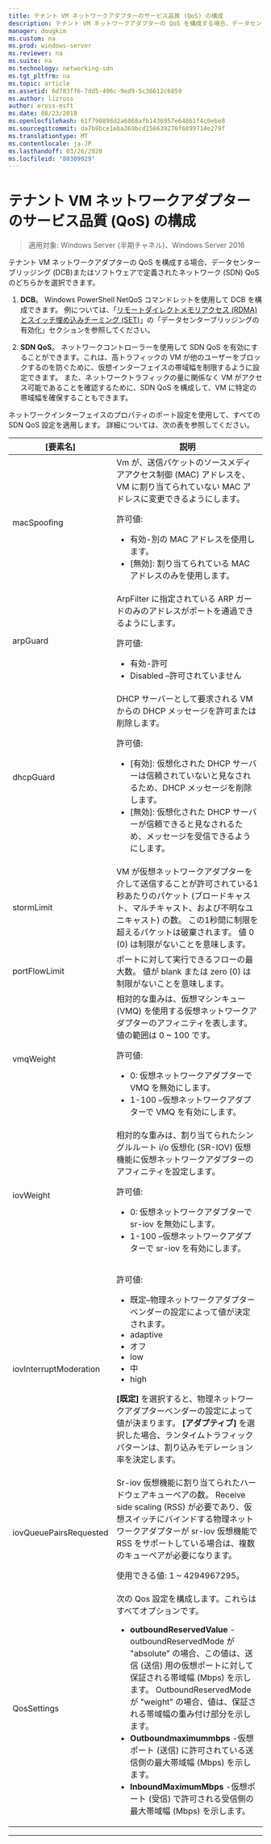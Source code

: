 ```yaml
---
title: テナント VM ネットワークアダプターのサービス品質 (QoS) の構成
description: テナント VM ネットワークアダプターの QoS を構成する場合、データセンターブリッジング \(DCB\)またはソフトウェアで定義されたネットワーク \(SDN\) QoS のどちらかを選択できます。
manager: dougkim
ms.custom: na
ms.prod: windows-server
ms.reviewer: na
ms.suite: na
ms.technology: networking-sdn
ms.tgt_pltfrm: na
ms.topic: article
ms.assetid: 6d783ff6-7dd5-496c-9ed9-5c36612c6859
ms.author: lizross
author: eross-msft
ms.date: 08/23/2018
ms.openlocfilehash: 61f790898d2a6068afb1436957e64861f4c0ebe8
ms.sourcegitcommit: da7b9bce1eba369bcd156639276f6899714e279f
ms.translationtype: MT
ms.contentlocale: ja-JP
ms.lasthandoff: 03/26/2020
ms.locfileid: "80309929"
---
```

# <a name="configure-quality-of-service-qos-for-a-tenant-vm-network-adapter"></a>テナント VM ネットワークアダプターのサービス品質 (QoS) の構成

>適用対象: Windows Server (半期チャネル)、Windows Server 2016

テナント VM ネットワークアダプターの QoS を構成する場合、データセンターブリッジング \(DCB\)またはソフトウェアで定義されたネットワーク \(SDN\) QoS のどちらかを選択できます。

1.  **DCB**。 Windows PowerShell NetQoS コマンドレットを使用して DCB を構成できます。 例については、「[リモートダイレクトメモリアクセス (RDMA) とスイッチ埋め込みチーミング (SET)](../../../virtualization/hyper-v-virtual-switch/RDMA-and-Switch-Embedded-Teaming.md)」の「データセンターブリッジングの有効化」セクションを参照してください。

2.  **SDN QoS**。 ネットワークコントローラーを使用して SDN QoS を有効にすることができます。これは、高トラフィックの VM が他のユーザーをブロックするのを防ぐために、仮想インターフェイスの帯域幅を制限するように設定できます。  また、ネットワークトラフィックの量に関係なく VM がアクセス可能であることを確認するために、SDN QoS を構成して、VM に特定の帯域幅を確保することもできます。  

ネットワークインターフェイスのプロパティのポート設定を使用して、すべての SDN QoS 設定を適用します。 詳細については、次の表を参照してください。

|[要素名]|説明|
|------------|-----------| 
|macSpoofing| Vm が、送信パケットのソースメディアアクセス制御 \(MAC\) アドレスを、VM に割り当てられていない MAC アドレスに変更できるようにします。<p>許可値:<ul><li>有効-別の MAC アドレスを使用します。</li><li>[無効]: 割り当てられている MAC アドレスのみを使用します。</li></ul>|
|arpGuard| ArpFilter に指定されている ARP ガードのみのアドレスがポートを通過できるようにします。<p>許可値:<ul><li>有効-許可</li><li>Disabled –許可されていません</li></ul>|
|dhcpGuard| DHCP サーバーとして要求される VM からの DHCP メッセージを許可または削除します。 <p>許可値:<ul><li>[有効]: 仮想化された DHCP サーバーは信頼されていないと見なされるため、DHCP メッセージを削除します。</li><li>[無効]: 仮想化された DHCP サーバーが信頼できると見なされるため、メッセージを受信できるようにします。</li></ul>|
|stormLimit| VM が仮想ネットワークアダプターを介して送信することが許可されている1秒あたりのパケット (ブロードキャスト、マルチキャスト、および不明なユニキャスト) の数。 この1秒間に制限を超えるパケットは破棄されます。 値 0 \(0\) は制限がないことを意味します。|
|portFlowLimit| ポートに対して実行できるフローの最大数。 値が blank または zero \(0\) は制限がないことを意味します。 |
|vmqWeight| 相対的な重みは、仮想マシンキュー (VMQ) を使用する仮想ネットワークアダプターのアフィニティを表します。 値の範囲は 0 ~ 100 です。<p>許可値:<ul><li>0: 仮想ネットワークアダプターで VMQ を無効にします。</li><li>1-100 –仮想ネットワークアダプターで VMQ を有効にします。</li></ul>|
|iovWeight| 相対的な重みは、割り当てられたシングルルート i/o 仮想化 \(SR-IOV\) 仮想機能に仮想ネットワークアダプターのアフィニティを設定します。 <p>許可値:<ul><li>0: 仮想ネットワークアダプターで sr-iov を無効にします。</li><li>1-100 –仮想ネットワークアダプターで sr-iov を有効にします。</li></ul>|
|iovInterruptModeration|<p>許可値:<ul><li>既定–物理ネットワークアダプターベンダーの設定によって値が決定されます。</li><li>adaptive </li><li>オフ </li><li>low</li><li>中</li><li>high</li></ul><p>**[既定]** を選択すると、物理ネットワークアダプターベンダーの設定によって値が決まります。  **[アダプティブ]** を選択した場合、ランタイムトラフィックパターンは、割り込みモデレーション率を決定します。|
|iovQueuePairsRequested| Sr-iov 仮想機能に割り当てられたハードウェアキューペアの数。 Receive side scaling \(RSS\) が必要であり、仮想スイッチにバインドする物理ネットワークアダプターが sr-iov 仮想機能で RSS をサポートしている場合は、複数のキューペアが必要になります。 <p>使用できる値: 1 ~ 4294967295。|
|QosSettings| 次の Qos 設定を構成します。これらはすべてオプションです。 <ul><li>**outboundReservedValue** -outboundReservedMode が "absolute" の場合、この値は、送信 (送信) 用の仮想ポートに対して保証される帯域幅 (Mbps) を示します。 OutboundReservedMode が "weight" の場合、値は、保証される帯域幅の重み付け部分を示します。</li><li>**Outboundmaximummbps** -仮想ポート (送信) に許可されている送信側の最大帯域幅 (Mbps) を示します。</li><li>**InboundMaximumMbps** -仮想ポート (受信) で許可される受信側の最大帯域幅 (Mbps) を示します。</li></ul> |

---